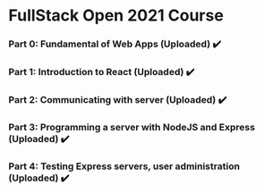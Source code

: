 # FullStack Open 2021 Course

### Part 0: Fundamental of Web Apps (Uploaded) :heavy_check_mark:
### Part 1: Introduction to React (Uploaded) :heavy_check_mark:
### Part 2: Communicating with server (Uploaded) :heavy_check_mark:
### Part 3: Programming a server with NodeJS and Express (Uploaded) :heavy_check_mark:
### Part 4: Testing Express servers, user administration (Uploaded) :heavy_check_mark:
